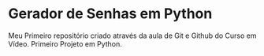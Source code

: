 # Gerador de Senhas em Python
 Meu Primeiro repositório criado através da aula de Git e Github do Curso em Vídeo.
 Primeiro Projeto em Python.
